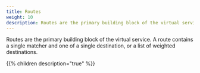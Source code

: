 ```yaml
---
title: Routes
weight: 10
description: Routes are the primary building block of the virtual service. A route contains a single matcher and one of a single destination, or a list of weighted destinations.
---
```



Routes are the primary building block of the virtual service. A route contains a single matcher and one of a single destination, or a list of weighted destinations.


{{% children description="true" %}}